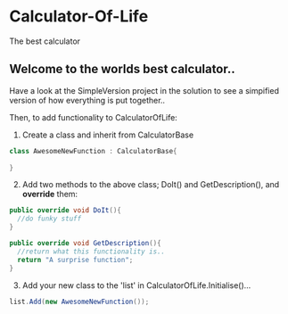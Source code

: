 # Calculator-Of-Life
The best calculator

## Welcome to the worlds best calculator..

Have a look at the SimpleVersion project in the solution to see a simpified version of how everything is put together..

Then, to add functionality to CalculatorOfLife:

1) Create a class and inherit from CalculatorBase

```cs
class AwesomeNewFunction : CalculatorBase{
  
}
```

2) Add two methods to the above class; DoIt() and GetDescription(), and **override** them:

```cs
public override void DoIt(){
  //do funky stuff
}

public override void GetDescription(){
  //return what this functionality is..
  return "A surprise function";
}
```

3) Add your new class to the 'list' in CalculatorOfLife.Initialise()...

```cs
list.Add(new AwesomeNewFunction());
```

